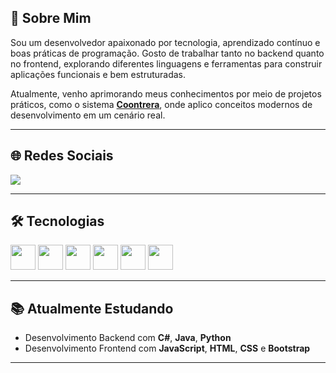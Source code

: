 ## 👋 Sobre Mim

Sou um desenvolvedor apaixonado por tecnologia, aprendizado contínuo e boas práticas de programação. Gosto de trabalhar tanto no backend quanto no frontend, explorando diferentes linguagens e ferramentas para construir aplicações funcionais e bem estruturadas.

Atualmente, venho aprimorando meus conhecimentos por meio de projetos práticos, como o sistema **[Coontrera](https://github.com/marcoscalera/Coontrera)**, onde aplico conceitos modernos de desenvolvimento em um cenário real.

---

## 🌐 Redes Sociais

<div>
  <a href="https://www.linkedin.com/in/calera/" target="_blank">
    <img src="https://img.shields.io/badge/-LinkedIn-%230077B5?style=for-the-badge&logo=linkedin&logoColor=white">
  </a> 
</div>

---

## 🛠️ Tecnologias

<img src="https://cdn.jsdelivr.net/gh/devicons/devicon/icons/csharp/csharp-original.svg" width="40" height="40"/> 
<img src="https://cdn.jsdelivr.net/gh/devicons/devicon/icons/java/java-original.svg" width="40" height="40"/> 
<img src="https://cdn.jsdelivr.net/gh/devicons/devicon/icons/python/python-original.svg" width="40" height="40"/> 
<img src="https://cdn.jsdelivr.net/gh/devicons/devicon/icons/javascript/javascript-original.svg" width="40" height="40"/> 
<img src="https://cdn.jsdelivr.net/gh/devicons/devicon/icons/html5/html5-original.svg" width="40" height="40"/> 
<img src="https://cdn.jsdelivr.net/gh/devicons/devicon/icons/css3/css3-original.svg" width="40" height="40"/>

---

## 📚 Atualmente Estudando

- Desenvolvimento Backend com **C#**, **Java**, **Python**
- Desenvolvimento Frontend com **JavaScript**, **HTML**, **CSS** e **Bootstrap**

---
